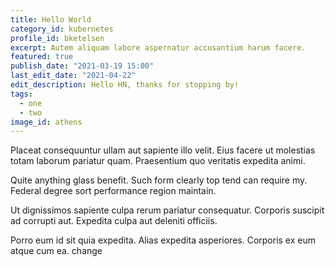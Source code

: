 ```yaml
---
title: Hello World
category_id: kubernetes
profile_id: bketelsen
excerpt: Autem aliquam labore aspernatur accusantium harum facere.
featured: true
publish_date: "2021-03-19 15:00"
last_edit_date: "2021-04-22"
edit_description: Hello HN, thanks for stopping by!
tags:
  - one
  - two
image_id: athens
---
```



Placeat consequuntur ullam aut sapiente illo velit. Eius facere ut molestias totam laborum pariatur quam. Praesentium quo veritatis expedita animi.

Quite anything glass benefit. Such form clearly top tend can require my. Federal degree sort performance region maintain.

Ut dignissimos sapiente culpa rerum pariatur consequatur. Corporis suscipit ad corrupti aut. Expedita culpa aut deleniti officiis.

Porro eum id sit quia expedita. Alias expedita asperiores. Corporis ex eum atque cum ea. change
